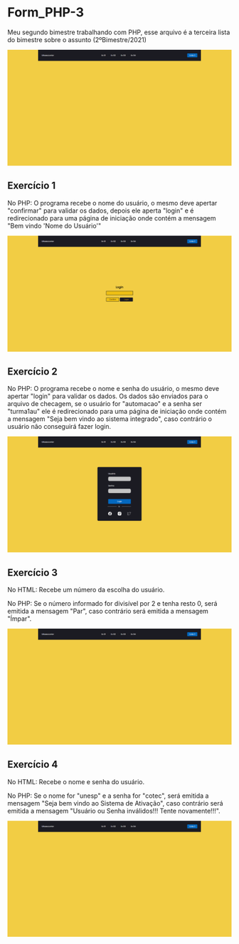 # Form_PHP-3
Meu segundo bimestre trabalhando com PHP, esse arquivo é a terceira lista do bimestre sobre o assunto (2ºBimestre/2021)
<p align="center">
<img src="assets/img/index.png">
<p>
  
## Exercício 1
No PHP: O programa recebe o nome do usuário, o mesmo deve apertar "confirmar" para validar os dados, depois ele aperta "login" e é redirecionado para uma página de iniciação onde contém a mensagem "Bem vindo 'Nome do Usuário'"
<p align="center">
<img src="assets/img/ex1.png">
<p>
  
## Exercício 2
No PHP: O programa recebe o nome e senha do usuário, o mesmo deve apertar "login" para validar os dados. Os dados são enviados para o arquivo de checagem, se o usuário for "automacao" e a senha ser "turma1au" ele é redirecionado para uma página de iniciação onde contém a mensagem "Seja bem vindo ao sistema integrado", caso contrário o usuário não conseguirá fazer login.
<p align="center">
<img src="assets/img/ex2.png">
<p>
  
## Exercício 3
No HTML: Recebe um número da escolha do usuário. <p> 
No PHP: Se o número informado for divisível por 2 e tenha resto 0, será emitida a mensagem "Par", caso contrário será emitida a mensagem "Ímpar".
<p align="center">
<img src="assets/img/index.png">
<p>
  
## Exercício 4
No HTML: Recebe o nome e senha do usuário. <p> 
No PHP: Se o nome for "unesp" e a senha for "cotec", será emitida a mensagem "Seja bem vindo ao Sistema de Ativação", caso contrário será emitida a mensagem "Usuário ou Senha inválidos!!! Tente novamente!!!".
<p align="center">
<img src="assets/img/index.png">
<p>
